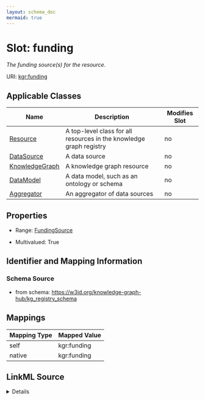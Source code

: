 ```yaml
---
layout: schema_doc
mermaid: true
---
```




# Slot: funding


_The funding source(s) for the resource._





URI: [kgr:funding](https://w3id.org/bridge2ai/data-sheets-schema/funding)



<!-- no inheritance hierarchy -->





## Applicable Classes

| Name | Description | Modifies Slot |
| --- | --- | --- |
| [Resource](Resource.html) | A top-level class for all resources in the knowledge graph registry |  no  |
| [DataSource](DataSource.html) | A data source |  no  |
| [KnowledgeGraph](KnowledgeGraph.html) | A knowledge graph resource |  no  |
| [DataModel](DataModel.html) | A data model, such as an ontology or schema |  no  |
| [Aggregator](Aggregator.html) | An aggregator of data sources |  no  |







## Properties

* Range: [FundingSource](FundingSource.html)

* Multivalued: True





## Identifier and Mapping Information







### Schema Source


* from schema: https://w3id.org/knowledge-graph-hub/kg_registry_schema




## Mappings

| Mapping Type | Mapped Value |
| ---  | ---  |
| self | kgr:funding |
| native | kgr:funding |




## LinkML Source

<details>
```yaml
name: funding
description: The funding source(s) for the resource.
from_schema: https://w3id.org/knowledge-graph-hub/kg_registry_schema
rank: 1000
alias: funding
owner: Resource
domain_of:
- Resource
range: FundingSource
multivalued: true

```
</details>
